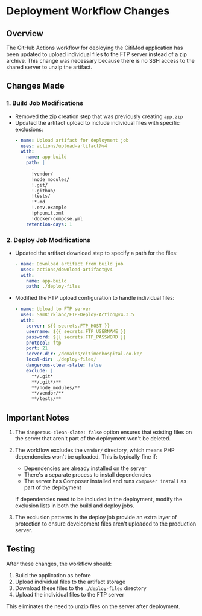 # Deployment Workflow Changes

## Overview

The GitHub Actions workflow for deploying the CitiMed application has been updated to upload individual files to the FTP server instead of a zip archive. This change was necessary because there is no SSH access to the shared server to unzip the artifact.

## Changes Made

### 1. Build Job Modifications

- Removed the zip creation step that was previously creating `app.zip`
- Updated the artifact upload to include individual files with specific exclusions:
  ```yaml
  - name: Upload artifact for deployment job
    uses: actions/upload-artifact@v4
    with:
      name: app-build
      path: |
        .
        !vendor/
        !node_modules/
        !.git/
        !.github/
        !tests/
        !*.md
        !.env.example
        !phpunit.xml
        !docker-compose.yml
      retention-days: 1
  ```

### 2. Deploy Job Modifications

- Updated the artifact download step to specify a path for the files:
  ```yaml
  - name: Download artifact from build job
    uses: actions/download-artifact@v4
    with:
      name: app-build
      path: ./deploy-files
  ```

- Modified the FTP upload configuration to handle individual files:
  ```yaml
  - name: Upload to FTP server
    uses: SamKirkland/FTP-Deploy-Action@v4.3.5
    with:
      server: ${{ secrets.FTP_HOST }}
      username: ${{ secrets.FTP_USERNAME }}
      password: ${{ secrets.FTP_PASSWORD }}
      protocol: ftp
      port: 21
      server-dir: /domains/citimedhospital.co.ke/
      local-dir: ./deploy-files/
      dangerous-clean-slate: false
      exclude: |
        **/.git*
        **/.git*/**
        **/node_modules/**
        **/vendor/**
        **/tests/**
  ```

## Important Notes

1. The `dangerous-clean-slate: false` option ensures that existing files on the server that aren't part of the deployment won't be deleted.

2. The workflow excludes the `vendor/` directory, which means PHP dependencies won't be uploaded. This is typically fine if:
   - Dependencies are already installed on the server
   - There's a separate process to install dependencies
   - The server has Composer installed and runs `composer install` as part of the deployment

   If dependencies need to be included in the deployment, modify the exclusion lists in both the build and deploy jobs.

3. The exclusion patterns in the deploy job provide an extra layer of protection to ensure development files aren't uploaded to the production server.

## Testing

After these changes, the workflow should:
1. Build the application as before
2. Upload individual files to the artifact storage
3. Download these files to the `./deploy-files` directory
4. Upload the individual files to the FTP server

This eliminates the need to unzip files on the server after deployment.
